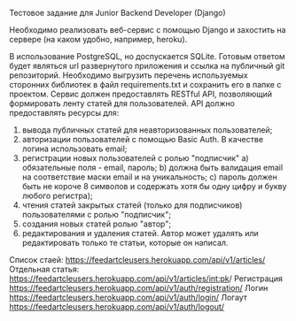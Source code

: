 Тестовое задание для Junior Backend Developer (Django)

Необходимо реализовать веб-сервис с помощью Django и захостить на сервере (на каком удобно, например, heroku).

В использование PostgreSQL, но доспускается SQLite. Готовым ответом будет
являться url развернутого приложения и ссылка на публичный git репозиторий.
Необходимо выгрузить перечень используемых сторонних библиотек в файл
requirements.txt и сохранить его в папке с проектом.
Сервис должен предоставлять RESTful API, позволяющий формировать ленту статей для пользователей. API должно предоставлять ресурсы для:
1. вывода публичных статей для неавторизованных пользователей;
2. авторизации пользователей с помощью Basic Auth. В качестве логина
использовать email;
3. регистрации новых пользователей с ролью "подписчик"
a) обязательные поля - email, пароль;
b) должна быть валидация email на соответствие маски email и на уникальность;
c) пароль должен быть не короче 8 символов и содержать хотя бы одну цифру и букву любого регистра);
4. чтения статей закрытых статей (только для подписчиков) пользователями с ролью "подписчик";
5. создания новых статей ролью "автор";
6. редактирования и удаления статей. Автор может удалять или редактировать только те статьи, которые он написал.


Список стаей: https://feedartcleusers.herokuapp.com/api/v1/articles/
Отдельная статья: https://feedartcleusers.herokuapp.com/api/v1/articles/<int:pk>/
Регистрация https://feedartcleusers.herokuapp.com/api/v1/auth/registration/
Логин https://feedartcleusers.herokuapp.com/api/v1/auth/login/
Логаут https://feedartcleusers.herokuapp.com/api/v1/auth/logout/
